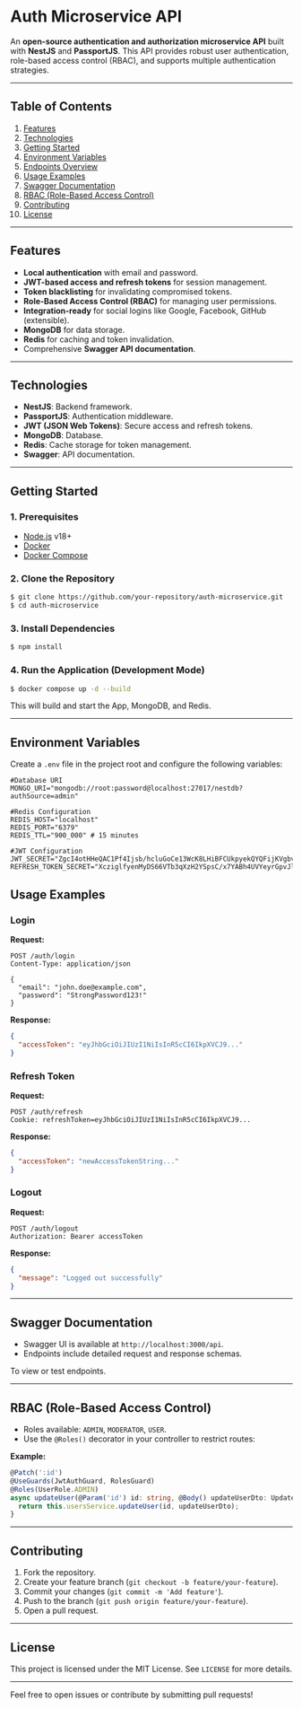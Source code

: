 # Auth Microservice API

An **open-source authentication and authorization microservice API** built with **NestJS** and **PassportJS**. This API provides robust user authentication, role-based access control (RBAC), and supports multiple authentication strategies.

---

## **Table of Contents**

1. [Features](#features)
2. [Technologies](#technologies)
3. [Getting Started](#getting-started)
4. [Environment Variables](#environment-variables)
5. [Endpoints Overview](#endpoints-overview)
6. [Usage Examples](#usage-examples)
7. [Swagger Documentation](#swagger-documentation)
8. [RBAC (Role-Based Access Control)](#rbac-role-based-access-control)
9. [Contributing](#contributing)
10. [License](#license)

---

## **Features**

- **Local authentication** with email and password.
- **JWT-based access and refresh tokens** for session management.
- **Token blacklisting** for invalidating compromised tokens.
- **Role-Based Access Control (RBAC)** for managing user permissions.
- **Integration-ready** for social logins like Google, Facebook, GitHub (extensible).
- **MongoDB** for data storage.
- **Redis** for caching and token invalidation.
- Comprehensive **Swagger API documentation**.

---

## **Technologies**

- **NestJS**: Backend framework.
- **PassportJS**: Authentication middleware.
- **JWT (JSON Web Tokens)**: Secure access and refresh tokens.
- **MongoDB**: Database.
- **Redis**: Cache storage for token management.
- **Swagger**: API documentation.

---

## **Getting Started**

### **1. Prerequisites**

- [Node.js](https://nodejs.org/) v18+
- [Docker](https://www.docker.com/)
- [Docker Compose](https://docs.docker.com/compose/)

### **2. Clone the Repository**

```bash
$ git clone https://github.com/your-repository/auth-microservice.git
$ cd auth-microservice
```

### **3. Install Dependencies**

```bash
$ npm install
```

### **4. Run the Application (Development Mode)**

```bash
$ docker compose up -d --build
```

This will build and start the App, MongoDB, and Redis.

---

## **Environment Variables**

Create a `.env` file in the project root and configure the following variables:

```env
#Database URI
MONGO_URI="mongodb://root:password@localhost:27017/nestdb?authSource=admin"

#Redis Configuration
REDIS_HOST="localhost"
REDIS_PORT="6379"
REDIS_TTL="900_000" # 15 minutes

#JWT Configuration
JWT_SECRET="ZgcI4otHHeQAC1Pf4Ijsb/hcluGoCe13WcK8LHiBFCUkpyekQYQFijKVgbvJud7LvZFPw4Be3X/TSTjjPaNiUObCC0hWGgke"
REFRESH_TOKEN_SECRET="XcziglfyenMyDS66VTb3qXzH2YSpsC/x7YABh4UVYeyrGpvJlwf3mERCEw2N5DM+5WvFoLMEiHkRNCcD5lNJpRdChTBENWkz"
```

## **Usage Examples**

### **Login**

**Request:**

```http
POST /auth/login
Content-Type: application/json

{
  "email": "john.doe@example.com",
  "password": "StrongPassword123!"
}
```

**Response:**

```json
{
  "accessToken": "eyJhbGciOiJIUzI1NiIsInR5cCI6IkpXVCJ9..."
}
```

### **Refresh Token**

**Request:**

```http
POST /auth/refresh
Cookie: refreshToken=eyJhbGciOiJIUzI1NiIsInR5cCI6IkpXVCJ9...
```

**Response:**

```json
{
  "accessToken": "newAccessTokenString..."
}
```

### **Logout**

**Request:**

```http
POST /auth/logout
Authorization: Bearer accessToken
```

**Response:**

```json
{
  "message": "Logged out successfully"
}
```

---

## **Swagger Documentation**

- Swagger UI is available at `http://localhost:3000/api`.
- Endpoints include detailed request and response schemas.

To view or test endpoints.

---

## **RBAC (Role-Based Access Control)**

- Roles available: `ADMIN`, `MODERATOR`, `USER`.
- Use the `@Roles()` decorator in your controller to restrict routes:

**Example:**

```typescript
@Patch(':id')
@UseGuards(JwtAuthGuard, RolesGuard)
@Roles(UserRole.ADMIN)
async updateUser(@Param('id') id: string, @Body() updateUserDto: UpdateUserDto) {
  return this.usersService.updateUser(id, updateUserDto);
}
```

---

## **Contributing**

1. Fork the repository.
2. Create your feature branch (`git checkout -b feature/your-feature`).
3. Commit your changes (`git commit -m 'Add feature'`).
4. Push to the branch (`git push origin feature/your-feature`).
5. Open a pull request.

---

## **License**

This project is licensed under the MIT License. See `LICENSE` for more details.

---

Feel free to open issues or contribute by submitting pull requests!
